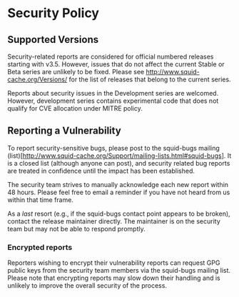 # Security Policy

## Supported Versions

Security-related reports are considered for official numbered releases
starting with v3.5. However, issues that do not affect the current Stable or
Beta series are unlikely to be fixed. Please see
http://www.squid-cache.org/Versions/ for the list of releases that belong to
the current series.

Reports about security issues in the Development series are welcomed. However,
development series contains experimental code that does not qualify for CVE
allocation under MITRE policy.


## Reporting a Vulnerability

To report security-sensitive bugs, please post to the squid-bugs mailing
(list)[http://www.squid-cache.org/Support/mailing-lists.html#squid-bugs]. It
is a closed list (although anyone can post), and security related bug reports
are treated in confidence until the impact has been established.

The security team strives to manually acknowledge each new report within 48
hours. Please feel free to email a reminder if you have not heard from us
within that time frame.

As a _last_ resort (e.g., if the squid-bugs contact point appears to be
broken), contact the release maintainer directly. The maintainer is on the
security team but may not be able to respond promptly.


### Encrypted reports

Reporters wishing to encrypt their vulnerability reports can request GPG
public keys from the security team members via the squid-bugs mailing list.
Please note that encrypting reports may slow down their handling and is
unlikely to improve the overall security of the process.
